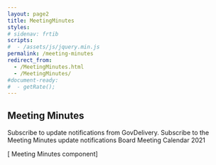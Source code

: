```yaml
---
layout: page2
title: MeetingMinutes
styles:
# sidenav: frtib
scripts:
#  - /assets/js/jquery.min.js
permalink: /meeting-minutes
redirect_from:
  - /MeetingMinutes.html
  - /MeetingMinutes/
#document-ready:
#  - getRate();
---
```


## Meeting Minutes
Subscribe to update notifications from GovDelivery. Subscribe to the Meeting Minutes update notifications
Board Meeting Calendar 2021

[ Meeting Minutes component]

<!-- CONTENT END -->
